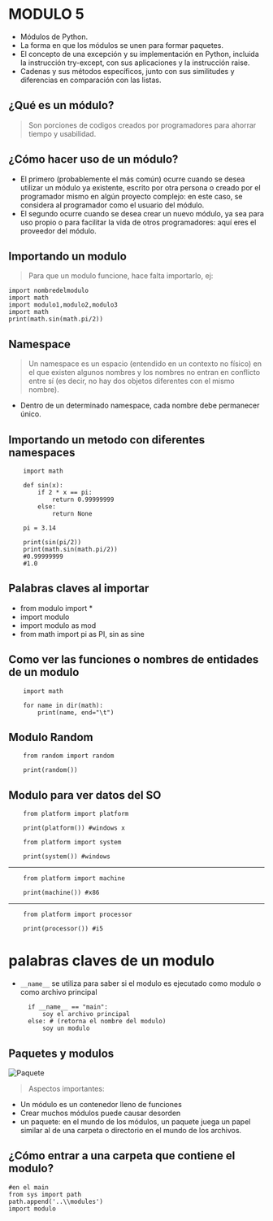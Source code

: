 # MODULO 5
+ Módulos de Python.
+ La forma en que los módulos se unen para formar paquetes.
+ El concepto de una excepción y su implementación en Python, incluida la instrucción try-except, con sus aplicaciones y la instrucción raise.
+ Cadenas y sus métodos específicos, junto con sus similitudes y diferencias en comparación con las listas.
  

## ¿Qué es un módulo?

> Son porciones de codigos creados por programadores para ahorrar tiempo y usabilidad.

## ¿Cómo hacer uso de un módulo?

+ El primero (probablemente el más común) ocurre cuando se desea utilizar un módulo ya existente, escrito por otra persona o creado por el programador mismo en algún proyecto complejo: en este caso, se considera al programador como el usuario del módulo.
+ El segundo ocurre cuando se desea crear un nuevo módulo, ya sea para uso propio o para facilitar la vida de otros programadores: aquí eres el proveedor del módulo.
  
## Importando un modulo

> Para que un modulo funcione, hace falta importarlo, ej:

    import nombredelmodulo
    import math
    import modulo1,modulo2,modulo3
    import math
    print(math.sin(math.pi/2))

## Namespace
>Un namespace es un espacio (entendido en un contexto no físico) en el que existen algunos nombres y los nombres no entran en conflicto entre sí (es decir, no hay dos objetos diferentes con el mismo nombre). 

+ Dentro de un determinado namespace, cada nombre debe permanecer único.

## Importando un metodo con diferentes namespaces

        import math

        def sin(x):
            if 2 * x == pi:
                return 0.99999999
            else:
                return None

        pi = 3.14

        print(sin(pi/2))
        print(math.sin(math.pi/2))
        #0.99999999
        #1.0

## Palabras claves al importar

+ from modulo import *
+ import modulo
+ import modulo as mod
+ from math import pi as PI, sin as sine


## Como ver las funciones o nombres de entidades de un modulo

        import math

        for name in dir(math):
            print(name, end="\t")


## Modulo Random

        from random import random

        print(random())

## Modulo para ver datos del SO
        from platform import platform

        print(platform()) #windows x 

        from platform import system

        print(system()) #windows
---
        from platform import machine

        print(machine()) #x86
---
        from platform import processor

        print(processor()) #i5


# palabras claves de un modulo

+ `__name__` se utiliza para saber si el modulo es ejecutado como modulo o como archivo principal
        
        if __name__ == "main":
            soy el archivo principal
        else: # (retorna el nombre del modulo)
            soy un modulo

## Paquetes y modulos

![Paquete](https://raw.githubusercontent.com/xErik444x/apuntesPython/master/img/paquete.png)

>Aspectos importantes:

+ Un módulo es un contenedor lleno de funciones
+ Crear muchos módulos puede causar desorden
+ un paquete: en el mundo de los módulos, un paquete juega un papel similar al de una carpeta o directorio en el mundo de los archivos.
  
## ¿Cómo entrar a una carpeta que contiene el modulo?

    #en el main
    from sys import path
    path.append('..\\modules')
    import modulo